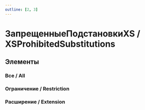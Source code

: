 ```yaml
---
outline: [2, 3]
---
```


# ЗапрещенныеПодстановкиXS / XSProhibitedSubstitutions


## Элементы


### Все / All


### Ограничение / Restriction


### Расширение / Extension

